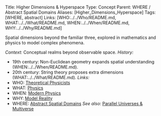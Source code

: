 Title: Higher Dimensions & Hyperspace
Type: Concept
Parent: WHERE / Abstract Spatial Domains
Aliases: [Higher_Dimensions_Hyperspace]
Tags: [WHERE, abstract]
Links: [WHO:../../Who/README.md, WHAT:../../What/README.md, WHEN:../../When/README.md, WHY:../../Why/README.md]

Spatial dimensions beyond the familiar three, explored in mathematics and physics to model complex phenomena.

_Context:_ Conceptual realms beyond observable space.
_History:_
- 19th century: Non-Euclidean geometry expands spatial understanding (WHEN:../../When/README.md).
- 20th century: String theory proposes extra dimensions (WHAT:../../What/README.md).
_Links:_
- WHO: [Theoretical Physicists](../../Who/)
- WHAT: [Physics](../../What/)
- WHEN: [Modern Physics](../../When/)
- WHY: [Model Reality](../../Why/)
- WHERE: [Abstract Spatial Domains](./)
_See also:_ [Parallel Universes & Multiverse](Parallel-Universes-Multiverse.md)
